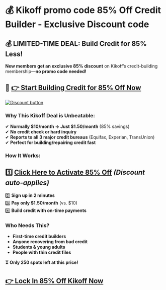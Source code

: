 
# 💰 Kikoff promo code 85% Off Credit Builder - Exclusive Discount code 

## **💰 LIMITED-TIME DEAL: Build Credit for 85% Less!**  

**New members get an exclusive 85% discount** on Kikoff’s credit-building membership—**no promo code needed!**  

## 🔗 **[👉 Start Building Credit for 85% Off Now](https://kikoff.pxf.io/5grmen)**  

[![Discount button](https://github.com/user-attachments/assets/f8569453-c237-4755-b96e-ecea2d378cb9)](https://kikoff.pxf.io/5grmen)

### **Why This Kikoff Deal is Unbeatable:**  
✔ **Normally $10/month → Just $1.50/month** (85% savings)  
✔ **No credit check or hard inquiry**  
✔ **Reports to all 3 major credit bureaus** (Equifax, Experian, TransUnion)  
✔ **Perfect for building/repairing credit fast**  

### **How It Works:**  
## 1️⃣ **[Click Here to Activate 85% Off](https://kikoff.pxf.io/5grmen)** *(Discount auto-applies)*  
2️⃣ **Sign up in 2 minutes**  
3️⃣ **Pay only $1.50/month** (vs. $10)  
4️⃣ **Build credit with on-time payments**  

### **Who Needs This?**  
- **First-time credit builders**  
- **Anyone recovering from bad credit**  
- **Students & young adults**  
- **People with thin credit files**  

⏳ **Only 250 spots left at this price!**  

## **[👉 Lock In 85% Off Kikoff Now](https://kikoff.pxf.io/5grmen)**  
